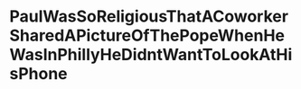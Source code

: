 # PaulWasSoReligiousThatACoworkerSharedAPictureOfThePopeWhenHeWasInPhillyHeDidntWantToLookAtHisPhone